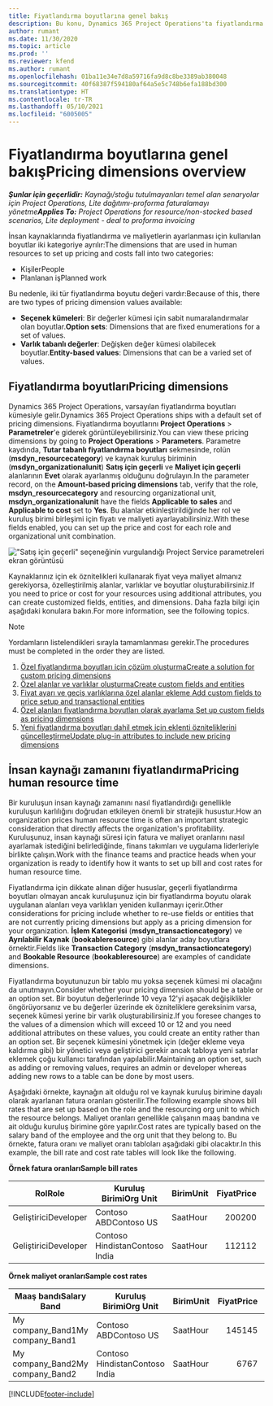```yaml
---
title: Fiyatlandırma boyutlarına genel bakış
description: Bu konu, Dynamics 365 Project Operations'ta fiyatlandırma boyutları hakkında bilgi sağlar.
author: rumant
ms.date: 11/30/2020
ms.topic: article
ms.prod: ''
ms.reviewer: kfend
ms.author: rumant
ms.openlocfilehash: 01ba11e34e7d8a59716fa9d8c8be3389ab380048
ms.sourcegitcommit: 40f68387f594180af64a5e5c748b6efa188bd300
ms.translationtype: HT
ms.contentlocale: tr-TR
ms.lasthandoff: 05/10/2021
ms.locfileid: "6005005"
---
```

# <a name="pricing-dimensions-overview"></a><span data-ttu-id="86fe6-103">Fiyatlandırma boyutlarına genel bakış</span><span class="sxs-lookup"><span data-stu-id="86fe6-103">Pricing dimensions overview</span></span>

<span data-ttu-id="86fe6-104">_**Şunlar için geçerlidir:** Kaynağı/stoğu tutulmayanları temel alan senaryolar için Project Operations, Lite dağıtımı-proforma faturalamayı yönetme_</span><span class="sxs-lookup"><span data-stu-id="86fe6-104">_**Applies To:** Project Operations for resource/non-stocked based scenarios, Lite deployment - deal to proforma invoicing_</span></span>

<span data-ttu-id="86fe6-105">İnsan kaynaklarında fiyatlandırma ve maliyetlerin ayarlanması için kullanılan boyutlar iki kategoriye ayrılır:</span><span class="sxs-lookup"><span data-stu-id="86fe6-105">The dimensions that are used in human resources to set up pricing and costs fall into two categories:</span></span>

- <span data-ttu-id="86fe6-106">Kişiler</span><span class="sxs-lookup"><span data-stu-id="86fe6-106">People</span></span>
- <span data-ttu-id="86fe6-107">Planlanan iş</span><span class="sxs-lookup"><span data-stu-id="86fe6-107">Planned work</span></span>

<span data-ttu-id="86fe6-108">Bu nedenle, iki tür fiyatlandırma boyutu değeri vardır:</span><span class="sxs-lookup"><span data-stu-id="86fe6-108">Because of this, there are two types of pricing dimension values available:</span></span>

- <span data-ttu-id="86fe6-109">**Seçenek kümeleri**: Bir değerler kümesi için sabit numaralandırmalar olan boyutlar.</span><span class="sxs-lookup"><span data-stu-id="86fe6-109">**Option sets**: Dimensions that are fixed enumerations for a set of values.</span></span>
- <span data-ttu-id="86fe6-110">**Varlık tabanlı değerler**: Değişken değer kümesi olabilecek boyutlar.</span><span class="sxs-lookup"><span data-stu-id="86fe6-110">**Entity-based values**: Dimensions that can be a varied set of values.</span></span>

## <a name="pricing-dimensions"></a><span data-ttu-id="86fe6-111">Fiyatlandırma boyutları</span><span class="sxs-lookup"><span data-stu-id="86fe6-111">Pricing dimensions</span></span>

<span data-ttu-id="86fe6-112">Dynamics 365 Project Operations, varsayılan fiyatlandırma boyutları kümesiyle gelir.</span><span class="sxs-lookup"><span data-stu-id="86fe6-112">Dynamics 365 Project Operations ships with a default set of pricing dimensions.</span></span> <span data-ttu-id="86fe6-113">Fiyatlandırma boyutlarını **Project Operations** > **Parametreler**'e giderek görüntüleyebilirsiniz.</span><span class="sxs-lookup"><span data-stu-id="86fe6-113">You can view these pricing dimensions by going to **Project Operations** > **Parameters**.</span></span> <span data-ttu-id="86fe6-114">Parametre kaydında, **Tutar tabanlı fiyatlandırma boyutları** sekmesinde, rolün (**msdyn_resourcecategory**) ve kaynak kuruluş biriminin (**msdyn_organizationalunit**) **Satış için geçerli** ve **Maliyet için geçerli** alanlarının **Evet** olarak ayarlanmış olduğunu doğrulayın.</span><span class="sxs-lookup"><span data-stu-id="86fe6-114">In the parameter record, on the **Amount-based pricing dimensions** tab, verify that the role, **msdyn_resourcecategory** and resourcing organizational unit, **msdyn_organizationalunit** have the fields **Applicable to sales** and **Applicable to cost** set to **Yes**.</span></span> <span data-ttu-id="86fe6-115">Bu alanlar etkinleştirildiğinde her rol ve kuruluş birimi birleşimi için fiyatı ve maliyeti ayarlayabilirsiniz.</span><span class="sxs-lookup"><span data-stu-id="86fe6-115">With these fields enabled, you can set up the price and cost for each role and organizational unit combination.</span></span>

!["Satış için geçerli" seçeneğinin vurgulandığı Project Service parametreleri ekran görüntüsü](media/PS-OOB-parameters.png)

<span data-ttu-id="86fe6-117">Kaynaklarınız için ek öznitelikleri kullanarak fiyat veya maliyet almanız gerekiyorsa, özelleştirilmiş alanlar, varlıklar ve boyutlar oluşturabilirsiniz.</span><span class="sxs-lookup"><span data-stu-id="86fe6-117">If you need to price or cost for your resources using additional attributes, you can create customized fields, entities, and dimensions.</span></span> <span data-ttu-id="86fe6-118">Daha fazla bilgi için aşağıdaki konulara bakın.</span><span class="sxs-lookup"><span data-stu-id="86fe6-118">For more information, see the following topics.</span></span> 
  
  > [!NOTE]
  > <span data-ttu-id="86fe6-119">Yordamların listelendikleri sırayla tamamlanması gerekir.</span><span class="sxs-lookup"><span data-stu-id="86fe6-119">The procedures must be completed in the order they are listed.</span></span>

1. [<span data-ttu-id="86fe6-120">Özel fiyatlandırma boyutları için çözüm oluşturma</span><span class="sxs-lookup"><span data-stu-id="86fe6-120">Create a solution for custom pricing dimensions</span></span>](../sales/create-solution-custompd.md)
2. [<span data-ttu-id="86fe6-121">Özel alanlar ve varlıklar oluşturma</span><span class="sxs-lookup"><span data-stu-id="86fe6-121">Create custom fields and entities</span></span>](create-custom-fields-entities-pricing-dimensions.md)
3. [<span data-ttu-id="86fe6-122">Fiyat ayarı ve geçiş varlıklarına özel alanlar ekleme </span><span class="sxs-lookup"><span data-stu-id="86fe6-122">Add custom fields to price setup and transactional entities</span></span>](add-custom-fields-price-setup-transactional-entities.md)
4. [<span data-ttu-id="86fe6-123">Özel alanları fiyatlandırma boyutları olarak ayarlama </span><span class="sxs-lookup"><span data-stu-id="86fe6-123">Set up custom fields as pricing dimensions</span></span>](set-up-custom-fields-pricing-dimensions.md)
5. [<span data-ttu-id="86fe6-124">Yeni fiyatlandırma boyutları dahil etmek için eklenti özniteliklerini güncelleştirme</span><span class="sxs-lookup"><span data-stu-id="86fe6-124">Update plug-in attributes to include new pricing dimensions</span></span>](update-plugin-attributes-pd.md)


## <a name="pricing-human-resource-time"></a><span data-ttu-id="86fe6-125">İnsan kaynağı zamanını fiyatlandırma</span><span class="sxs-lookup"><span data-stu-id="86fe6-125">Pricing human resource time</span></span>
<span data-ttu-id="86fe6-126">Bir kuruluşun insan kaynağı zamanını nasıl fiyatlandırdığı genellikle kuruluşun karlılığını doğrudan etkileyen önemli bir stratejik husustur.</span><span class="sxs-lookup"><span data-stu-id="86fe6-126">How an organization prices human resource time is often an important strategic consideration that directly affects the organization's profitability.</span></span> <span data-ttu-id="86fe6-127">Kuruluşunuz, insan kaynağı süresi için fatura ve maliyet oranlarını nasıl ayarlamak istediğini belirlediğinde, finans takımları ve uygulama liderleriyle birlikte çalışın.</span><span class="sxs-lookup"><span data-stu-id="86fe6-127">Work with the finance teams and practice heads when your organization is ready to identify how it wants to set up bill and cost rates for human resource time.</span></span>

<span data-ttu-id="86fe6-128">Fiyatlandırma için dikkate alınan diğer hususlar, geçerli fiyatlandırma boyutları olmayan ancak kuruluşunuz için bir fiyatlandırma boyutu olarak uygulanan alanları veya varlıkları yeniden kullanmayı içerir.</span><span class="sxs-lookup"><span data-stu-id="86fe6-128">Other considerations for pricing include whether to re-use fields or entities that are not currently pricing dimensions but apply as a pricing dimension for your organization.</span></span> <span data-ttu-id="86fe6-129">**İşlem Kategorisi** (**msdyn_transactioncategory**) ve **Ayrılabilir Kaynak** (**bookableresource**) gibi alanlar aday boyutlara örnektir.</span><span class="sxs-lookup"><span data-stu-id="86fe6-129">Fields like **Transaction Category** (**msdyn_transactioncategory**) and **Bookable Resource** (**bookableresource**) are examples of candidate dimensions.</span></span> 

<span data-ttu-id="86fe6-130">Fiyatlandırma boyutunuzun bir tablo mu yoksa seçenek kümesi mi olacağını da unutmayın.</span><span class="sxs-lookup"><span data-stu-id="86fe6-130">Consider whether your pricing dimension should be a table or an option set.</span></span> <span data-ttu-id="86fe6-131">Bir boyutun değerlerinde 10 veya 12'yi aşacak değişiklikler öngörüyorsanız ve bu değerler üzerinde ek özniteliklere gereksinim varsa, seçenek kümesi yerine bir varlık oluşturabilirsiniz.</span><span class="sxs-lookup"><span data-stu-id="86fe6-131">If you foresee changes to the values of a dimension which will exceed 10 or 12 and you need additional attributes on these values, you could create an entity rather than an option set.</span></span> <span data-ttu-id="86fe6-132">Bir seçenek kümesini yönetmek için (değer ekleme veya kaldırma gibi) bir yönetici veya geliştirici gerekir ancak tabloya yeni satırlar eklemek çoğu kullanıcı tarafından yapılabilir.</span><span class="sxs-lookup"><span data-stu-id="86fe6-132">Maintaining an option set, such as adding or removing values, requires an admin or developer whereas adding new rows to a table can be done by most users.</span></span>

<span data-ttu-id="86fe6-133">Aşağıdaki örnekte, kaynağın ait olduğu rol ve kaynak kuruluş birimine dayalı olarak ayarlanan fatura oranları gösterilir.</span><span class="sxs-lookup"><span data-stu-id="86fe6-133">The following example shows bill rates that are set up based on the role and the resourcing org unit to which the resource belongs.</span></span> <span data-ttu-id="86fe6-134">Maliyet oranları genellikle çalışanın maaş bandına ve ait olduğu kuruluş birimine göre yapılır.</span><span class="sxs-lookup"><span data-stu-id="86fe6-134">Cost rates are typically based on the salary band of the employee and the org unit that they belong to.</span></span> <span data-ttu-id="86fe6-135">Bu örnekte, fatura oranı ve maliyet oranı tabloları aşağıdaki gibi olacaktır.</span><span class="sxs-lookup"><span data-stu-id="86fe6-135">In this example, the bill rate and cost rate tables will look like the following.</span></span>

<span data-ttu-id="86fe6-136">**Örnek fatura oranları**</span><span class="sxs-lookup"><span data-stu-id="86fe6-136">**Sample bill rates**</span></span>

| <span data-ttu-id="86fe6-137">Rol</span><span class="sxs-lookup"><span data-stu-id="86fe6-137">Role</span></span>        | <span data-ttu-id="86fe6-138">Kuruluş Birimi</span><span class="sxs-lookup"><span data-stu-id="86fe6-138">Org Unit</span></span>    |<span data-ttu-id="86fe6-139">Birim</span><span class="sxs-lookup"><span data-stu-id="86fe6-139">Unit</span></span>      |<span data-ttu-id="86fe6-140">Fiyat</span><span class="sxs-lookup"><span data-stu-id="86fe6-140">Price</span></span>      |<span data-ttu-id="86fe6-141">Para birimi</span><span class="sxs-lookup"><span data-stu-id="86fe6-141">Currency</span></span>  |
| ------------|-------------|----------|----------:|----------|
| <span data-ttu-id="86fe6-142">Geliştirici</span><span class="sxs-lookup"><span data-stu-id="86fe6-142">Developer</span></span>   | <span data-ttu-id="86fe6-143">Contoso ABD</span><span class="sxs-lookup"><span data-stu-id="86fe6-143">Contoso US</span></span>  |<span data-ttu-id="86fe6-144">Saat</span><span class="sxs-lookup"><span data-stu-id="86fe6-144">Hour</span></span> | <span data-ttu-id="86fe6-145">200</span><span class="sxs-lookup"><span data-stu-id="86fe6-145">200</span></span>|<span data-ttu-id="86fe6-146">USD</span><span class="sxs-lookup"><span data-stu-id="86fe6-146">USD</span></span>     |
| <span data-ttu-id="86fe6-147">Geliştirici</span><span class="sxs-lookup"><span data-stu-id="86fe6-147">Developer</span></span>   | <span data-ttu-id="86fe6-148">Contoso Hindistan</span><span class="sxs-lookup"><span data-stu-id="86fe6-148">Contoso India</span></span> |<span data-ttu-id="86fe6-149">Saat</span><span class="sxs-lookup"><span data-stu-id="86fe6-149">Hour</span></span>|   <span data-ttu-id="86fe6-150">112</span><span class="sxs-lookup"><span data-stu-id="86fe6-150">112</span></span>|<span data-ttu-id="86fe6-151">USD</span><span class="sxs-lookup"><span data-stu-id="86fe6-151">USD</span></span>     |


<span data-ttu-id="86fe6-152">**Örnek maliyet oranları**</span><span class="sxs-lookup"><span data-stu-id="86fe6-152">**Sample cost rates**</span></span>

| <span data-ttu-id="86fe6-153">Maaş bandı</span><span class="sxs-lookup"><span data-stu-id="86fe6-153">Salary Band</span></span>     | <span data-ttu-id="86fe6-154">Kuruluş Birimi</span><span class="sxs-lookup"><span data-stu-id="86fe6-154">Org Unit</span></span>    |<span data-ttu-id="86fe6-155">Birim</span><span class="sxs-lookup"><span data-stu-id="86fe6-155">Unit</span></span>      |<span data-ttu-id="86fe6-156">Fiyat</span><span class="sxs-lookup"><span data-stu-id="86fe6-156">Price</span></span>      |<span data-ttu-id="86fe6-157">Para birimi</span><span class="sxs-lookup"><span data-stu-id="86fe6-157">Currency</span></span>  |
| ----------------|-------------|----------|----------:|----------|
| <span data-ttu-id="86fe6-158">My company_Band1</span><span class="sxs-lookup"><span data-stu-id="86fe6-158">My company_Band1</span></span> | <span data-ttu-id="86fe6-159">Contoso ABD</span><span class="sxs-lookup"><span data-stu-id="86fe6-159">Contoso US</span></span>  |<span data-ttu-id="86fe6-160">Saat</span><span class="sxs-lookup"><span data-stu-id="86fe6-160">Hour</span></span> | <span data-ttu-id="86fe6-161">145</span><span class="sxs-lookup"><span data-stu-id="86fe6-161">145</span></span>|<span data-ttu-id="86fe6-162">USD</span><span class="sxs-lookup"><span data-stu-id="86fe6-162">USD</span></span>     |
| <span data-ttu-id="86fe6-163">My company_Band2</span><span class="sxs-lookup"><span data-stu-id="86fe6-163">My company_Band2</span></span> | <span data-ttu-id="86fe6-164">Contoso Hindistan</span><span class="sxs-lookup"><span data-stu-id="86fe6-164">Contoso India</span></span> |<span data-ttu-id="86fe6-165">Saat</span><span class="sxs-lookup"><span data-stu-id="86fe6-165">Hour</span></span>|   <span data-ttu-id="86fe6-166">67</span><span class="sxs-lookup"><span data-stu-id="86fe6-166">67</span></span>|<span data-ttu-id="86fe6-167">USD</span><span class="sxs-lookup"><span data-stu-id="86fe6-167">USD</span></span>     |


[!INCLUDE[footer-include](../includes/footer-banner.md)]